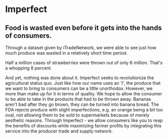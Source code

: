 # lmperfect

## Food is wasted even before it gets into the hands of consumers.

Through a dataset given by iTradeNetwork, we were able to see just how much produce was wasted in a relatively short time period.

Half a million cases of strawberries were thrown out of only 6 million. That's a whopping 8 percent.

And yet, nothing was done about it. lmperfect seeks to revolutionize the agricultural status quo. Just like how our name uses an 'l', the produce that we want to bring to consumers can be a little unorthodox. However, we more than make up for it in terms of quality. We hope to allow the consumer to be able to take in the products that had to be thrown away. Bananas aren't bad after they go brown, they can be turned into banana bread. The FDA rejects produce with slight imperfections, e.g. an orange being a bit too oval, not allowing them to be sold to supermarkets because of merely aesthetic reasons. Through lmperfect - we allow consumers like you to reap the benefits of discounts while maximizing farmer profits by integrating this service into the producer trade and supply network.
